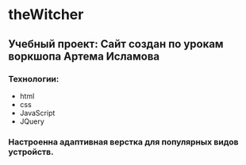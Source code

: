 # theWitcher
## Учебный проект: Сайт создан по урокам воркшопа Артема Исламова
### Технологии:
- html 
- css 
- JavaScript 
- JQuery
### Настроенна адаптивная верстка для популярных видов устройств.

